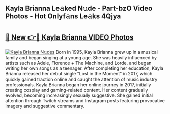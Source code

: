 ## Kayla Brianna Le𝚊ked N𝚞de - Part-bzO Video Photos - Hot Onlyf𝚊ns Le𝚊ks 4Qjya

# <h2><a href="http://ab53654.deff.icu/?id=Kayla+Brianna">🔗 New 👉🔴 Kayla Brianna VIDEO Photos</a></h2>

[![Kayla Brianna N𝚞des](https://i.imgur.com/rIISA9y.gif)](http://ab53654.deff.icu/?id=Kayla+Brianna)
Born in 1995, Kayla Brianna grew up in a musical family and began singing at a young age. She was heavily influenced by artists such as Adele, Florence + The Machine, and Lorde, and began writing her own songs as a teenager. After completing her education, Kayla Brianna released her debut single "Lost in the Moment" in 2017, which quickly gained traction online and caught the attention of music industry professionals. Kayla Brianna began her online journey in 2017, initially creating cosplay and gaming-related content. Her content gradually evolved, becoming increasingly sexually suggestive. She gained initial attention through Twitch streams and Instagram posts featuring provocative imagery and suggestive commentary.
